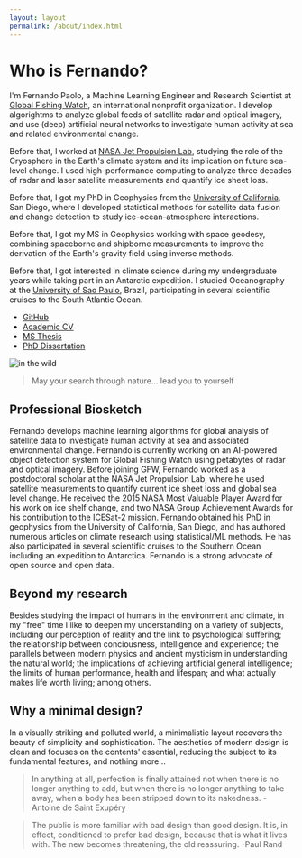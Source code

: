 ```yaml
---
layout: layout
permalink: /about/index.html
---
```


# Who is Fernando?

I'm Fernando Paolo, a Machine Learning Engineer and Research Scientist at [Global Fishing Watch](https://www.youtube.com/watch?v=tKxCuW-WWng), an international nonprofit organization. I develop algorightms to analyze global feeds of satellite radar and optical imagery, and use (deep) artificial neural networks to investigate human activity at sea and related environmental change.

Before that, I worked at [NASA Jet Propulsion Lab](https://www.jpl.nasa.gov/), studying the role of the Cryosphere in the Earth's climate system and its implication on future sea-level change. I used high-performance computing to analyze three decades of radar and laser satellite measurements and quantify ice sheet loss.

Before that, I got my PhD in Geophysics from the [University of California](https://scripps.ucsd.edu/), San Diego, where I developed statistical methods for satellite data fusion and change detection to study ice-ocean-atmosphere interactions.

Before that, I got my MS in Geophysics working with space geodesy, combining spaceborne and shipborne measurements to improve the derivation of the Earth's gravity field using inverse methods.

Before that, I got interested in climate science during my undergraduate years while taking part in an Antarctic expedition. I studied Oceanography at the [University of Sao Paulo](https://www5.usp.br/), Brazil, participating in several scientific cruises to the South Atlantic Ocean.

- [GitHub](https://github.com/fspaolo)
- [Academic CV](https://www.dropbox.com/s/in7nxestumaripg/Paolo-CV.pdf?dl=0)
- [MS Thesis](/research/ms.html)
- [PhD Dissertation](/research/phd.html)

![in the wild](/assets/img/san_bernardino.png)  

> May your search through nature... lead you to yourself

## Professional Biosketch

Fernando develops machine learning algorithms for global analysis of satellite data to investigate human activity at sea and associated environmental change. Fernando is currently working on an AI-powered object detection system for Global Fishing Watch using petabytes of radar and optical imagery. Before joining GFW, Fernando worked as a postdoctoral scholar at the NASA Jet Propulsion Lab, where he used satellite measurements to quantify current ice sheet loss and global sea level change. He received the 2015 NASA Most Valuable Player Award for his work on ice shelf change, and two NASA Group Achievement Awards for his contribution to the ICESat-2 mission. Fernando obtained his PhD in geophysics from the University of California, San Diego, and has authored numerous articles on climate research using statistical/ML methods. He has also participated in several scientific cruises to the Southern Ocean including an expedition to Antarctica. Fernando is a strong advocate of open source and open data.

## Beyond my research

Besides studying the impact of humans in the environment and climate, in my "free" time I like to deepen my understanding on a variety of subjects, including our perception of reality and the link to psychological suffering; the relationship between conciousness, intelligence and experience; the parallels between modern physics and ancient mysticism in understanding the natural world; the implications of achieving artificial general intelligence; the limits of human performance, health and lifespan; and what actually makes life worth living; among others.

## Why a minimal design?

In a visually striking and polluted world, a minimalistic layout recovers the beauty of simplicity and sophistication. The aesthetics of modern design is clean and focuses on the contents' essential, reducing the subject to its fundamental features, and nothing more...

> In anything at all, perfection is finally attained not when there is no longer anything to add, but when there is no longer anything to take away, when a body has been stripped down to its nakedness. -Antoine de Saint Exupéry

> The public is more familiar with bad design than good design. It is, in effect, conditioned to prefer bad design, because that is what it lives with. The new becomes threatening, the old reassuring.  -Paul Rand


